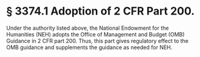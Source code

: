 # § 3374.1   Adoption of 2 CFR Part 200.

Under the authority listed above, the National Endowment for the Humanities (NEH) adopts the Office of Management and Budget (OMB) Guidance in 2 CFR part 200. Thus, this part gives regulatory effect to the OMB guidance and supplements the guidance as needed for NEH.




